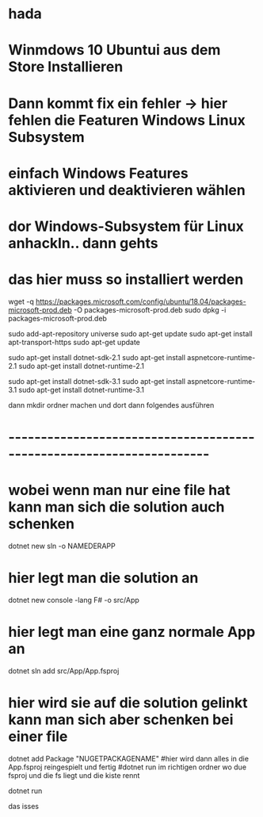 # hada
# Winmdows 10 Ubuntui aus dem Store Installieren
# Dann kommt fix ein fehler -> hier fehlen die Featuren Windows Linux Subsystem
# einfach Windows Features aktivieren und deaktivieren wählen
# dor Windows-Subsystem für Linux anhackln.. dann gehts


# das hier muss so installiert werden 
wget -q https://packages.microsoft.com/config/ubuntu/18.04/packages-microsoft-prod.deb -O packages-microsoft-prod.deb
sudo dpkg -i packages-microsoft-prod.deb

sudo add-apt-repository universe
sudo apt-get update
sudo apt-get install apt-transport-https
sudo apt-get update

sudo apt-get install dotnet-sdk-2.1
sudo apt-get install aspnetcore-runtime-2.1
sudo apt-get install dotnet-runtime-2.1

sudo apt-get install dotnet-sdk-3.1
sudo apt-get install aspnetcore-runtime-3.1
sudo apt-get install dotnet-runtime-3.1




dann mkdir ordner machen
und dort dann folgendes ausführen


# ---------------------------------------------------------------------
# wobei wenn man nur eine file hat kann man sich die solution auch schenken


dotnet new sln -o NAMEDERAPP
# hier legt man die solution an




dotnet new console -lang F# -o src/App
# hier legt man eine ganz normale App an



dotnet sln add src/App/App.fsproj
# hier wird sie auf die solution gelinkt kann man sich aber schenken bei einer file


dotnet add Package "NUGETPACKAGENAME"
#hier wird dann alles in die App.fsproj reingespielt und fertig
#dotnet run im richtigen ordner wo due fsproj und die fs liegt und die kiste rennt

dotnet run


das isses





